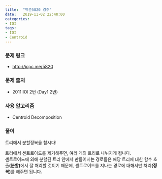 ```yaml
---
title:  "백준5820 경주"
date:   2019-11-02 22:40:00
categories:
- IOI
tags:
- IOI
- Centroid
---
```


### 문제 링크
* http://icpc.me/5820

### 문제 출처
* 2011 IOI 2번 (Day1 2번)

### 사용 알고리즘
* Centroid Decomposition

### 풀이
트리에서 분할정복을 합시다!

트리에서 센트로이드를 제거해주면, 여러 개의 트리로 나눠지게 됩니다.<br>
센트로이드에 의해 분할된 트리 안에서 만들어지는 경로들은 해당 트리에 대한 함수 호출<b>(분할)</b>에서 잘 처리할 것이기 때문에, 센트로이드를 지나는 경로에 대해서만 처리<b>(정복)</b>를 해주면 됩니다.
